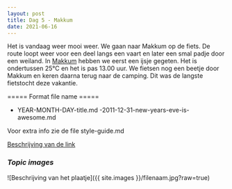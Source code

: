 ```yaml
---
layout: post
title: Dag 5 - Makkum
date: 2021-06-16
---
```

Het is vandaag weer mooi weer. We gaan naar Makkum op de fiets. De route loopt weer voor een deel langs een vaart en later een smal padje door een weiland. In [Makkum](https://nl.m.wikipedia.org/wiki/Makkum_(dorp)) hebben we eerst een ijsje gegeten. Het is ondertussen 25°C en het is pas 13.00 uur. We fietsen nog een beetje door Makkum en keren daarna terug naar de camping. Dit was de langste fietstocht deze vakantie.

===== Format file name =====
- YEAR-MONTH-DAY-title.md
-2011-12-31-new-years-eve-is-awesome.md

Voor extra info zie de file style-guide.md  

[Beschrijving van de link](http://example.com)  


### *Topic images*  

![Beschrijving van het plaatje]({{ site.images }}/filenaam.jpg?raw=true)
